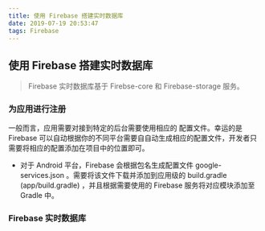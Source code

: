 ```yaml
---
title: 使用 Firebase 搭建实时数据库
date: 2019-07-19 20:53:47
tags: Firebase
---
```


## 使用 Firebase 搭建实时数据库

> Firebase 实时数据库基于 Firebse-core 和 Firebase-storage 服务。

<!--more-->

### 为应用进行注册

一般而言，应用需要对接到特定的后台需要使用相应的 配置文件。幸运的是 Firebase 可以自动根据你的不同平台需要自自动生成相应的配置文件，开发者只需要将相应的配置添加在项目中的位置即可。

- 对于 Android 平台，Firebase 会根据包名生成配置文件 google-services.json 。需要将该文件下载并添加到应用级的 build.gradle (app/build.gradle) ，并且根据需要使用的 Firebase 服务将对应模块添加至 Gradle 中。

### Firebase 实时数据库
